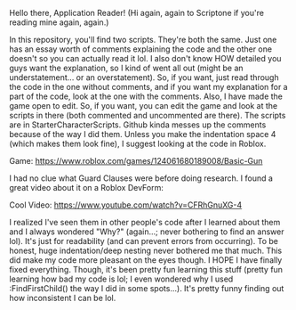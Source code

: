 Hello there, Application Reader! (Hi again, again to Scriptone if you're reading mine again, again.)

In this repository, you'll find two scripts. They're both the same. Just one has an essay worth of comments explaining the code and the other one doesn't so you can actually read it lol.
I also don't know HOW detailed you guys want the explanation, so I kind of went all out (might be an understatement... or an overstatement).
So, if you want, just read through the code in the one without comments, and if you want my explanation for a part of the code, look at the one with the comments.
Also, I have made the game open to edit. So, if you want, you can edit the game and look at the scripts in there (both commented and uncommented are there). The scripts are in StarterCharacterScripts.
Github kinda messes up the comments because of the way I did them. Unless you make the indentation space 4 (which makes them look fine), I suggest looking at the code in Roblox.

Game: https://www.roblox.com/games/124061680189008/Basic-Gun

I had no clue what Guard Clauses were before doing research. I found a great video about it on a Roblox DevForm:

Cool Video: https://www.youtube.com/watch?v=CFRhGnuXG-4

I realized I've seen them in other people's code after I learned about them and I always wondered "Why?" (again...; never bothering to find an answer lol).
It's just for readability (and can prevent errors from occurring). To be honest, huge indentation/deep nesting never bothered me that much. This did make my code more pleasant on the eyes though.
I HOPE I have finally fixed everything. Though, it's been pretty fun learning this stuff (pretty fun learning how bad my code is lol; I even wondered why I used :FindFirstChild() the way I did in some spots...).
It's pretty funny finding out how inconsistent I can be lol.
